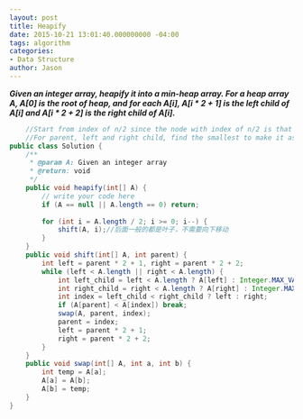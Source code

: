 ```yaml
---
layout: post
title: Heapify
date: 2015-10-21 13:01:40.000000000 -04:00
tags: algorithm
categories:
- Data Structure
author: Jason
---
```

<p><strong><em>Given an integer array, heapify it into a min-heap array. For a heap array A, A[0] is the root of heap, and for each A[i], A[i * 2 + 1] is the left child of A[i] and A[i * 2 + 2] is the right child of A[i].</em></strong></p>


``` java
    //Start from index of n/2 since the node with index of n/2 is that last interval node with child.
    //For parent, left and right child, find the smallest to make it as parent, until the last level.
public class Solution {
    /**
     * @param A: Given an integer array
     * @return: void
     */
    public void heapify(int[] A) {
        // write your code here
        if (A == null || A.length == 0) return;
        
        for (int i = A.length / 2; i >= 0; i--) {
            shift(A, i);//后面一般的都是叶子，不需要向下移动
        }
    }
    public void shift(int[] A, int parent) {
        int left = parent * 2 + 1, right = parent * 2 + 2;
        while (left < A.length || right < A.length) {
            int left_child = left < A.length ? A[left] : Integer.MAX_VALUE;
            int right_child = right < A.length ? A[right] : Integer.MAX_VALUE;
            int index = left_child < right_child ? left : right;
            if (A[parent] < A[index]) break;
            swap(A, parent, index);
            parent = index;
            left = parent * 2 + 1;
            right = parent * 2 + 2;
        }
    }
    public void swap(int[] A, int a, int b) {
        int temp = A[a];
        A[a] = A[b];
        A[b] = temp;
    }
}
```
